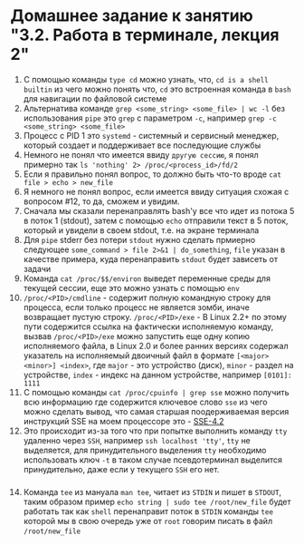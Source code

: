 # Домашнее задание к занятию "3.2. Работа в терминале, лекция 2"

1. С помощью команды `type cd` можно узнать, что, `cd is a shell builtin` из чего можно понять что, `cd` это встроенная команда в `bash` для навигации по файловой системе
2. Альтернатива команде `grep <some_string> <some_file> | wc -l` без использования `pipe` это `grep` с параметром `-c`, например `grep -c <some_string> <some_file>`
3. Процесс с PID 1 это `systemd` - системный и сервисный менеджер, который создает и поддерживает все последующие службы
4. Немного не понял что имеется ввиду `другую сессию`, я понял примерно так `ls 'nothing' 2> /proc/<process_id>/fd/2`
5. Если я правильно понял вопрос, то должно быть что-то вроде `cat file > echo > new_file`
6. Я немного не понял вопрос, если имеется ввиду ситуация схожая с вопросом #12, то да, сможем и увидим.
7. Сначала мы сказали перенаправлять bash'у все что идет из потока 5 в поток 1 (stdout), затем с помощью `echo` отправили текст в 5 поток, который и увидели в своем stdout, т.е. на экране терминала
8. Для `pipe` stderr без потери `stdout` нужно сделать прмиерно следующее `some_command > file 2>&1 | do_something`, `file` указан в качестве примера, куда перенаправить `stdout` будет зависеть от задачи
9. Команда `cat /proc/$$/environ` выведет переменные среды для текущей сессии, еще это можно узнать с помощью `env`
10. `/proc/<PID>/cmdline` - содержит полную командную строку для процесса, если только процесс не является зомби, иначе возвращает пустую строку. `/proc/<PID>/exe` - В Linux 2.2+ по этому пути содержится ссылка на фактически исполняемую команду, вызвав `/proc/<PID>/exe` можно запустить еще одну копию исполняемого файла, в Linux 2.0 и более ранних версиях содержал указатель на исполняемый двоичный файл в формате `[<major><minor>] <index>`, где `major` - это устройство (диск), `minor` - раздел на устройстве, `index` - индекс на данном устройстве, например `[0101]: 1111`
11. С помощью команды `cat /proc/cpuinfo | grep sse` можно получить всю информацию где содержится ключевое слово `sse` из чего можно сделать вывод, что самая старшая поодерживаемая версия инструкций SSE на моем процессоре это - [SSE-4.2](https://en.wikipedia.org/wiki/SSE4#SSE4.2)
12. Это происходит из-за того что при попытке выполнить команду `tty` удаленно через `SSH`, например `ssh localhost 'tty'`, `tty` не выделяется, для принудительного выделения `tty` необходимо использовать ключ `-t` в таком случае псевдотерминал выделится принудительно, даже если у текущего `SSH` его нет.
### 
14. Команда `tee` из мануала `man tee`, читает из `STDIN` и пишет в `STDOUT`, таким образом пример `echo string | sudo tee /root/new_file` будет работать так как `shell` перенаправит поток в `STDIN` команды `tee` которой мы в свою очередь уже от `root` говорим писать в файл `/root/new_file`
